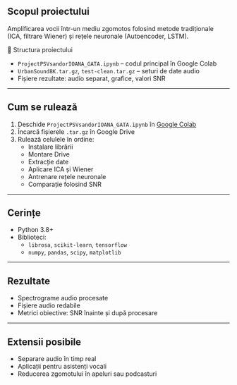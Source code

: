 
##  Scopul proiectului

Amplificarea vocii într-un mediu zgomotos folosind metode tradiționale (ICA, filtrare Wiener) și rețele neuronale (Autoencoder, LSTM).


 📁 Structura proiectului

- `ProjectPSVsandorIOANA_GATA.ipynb` – codul principal în Google Colab
- `UrbanSound8K.tar.gz`, `test-clean.tar.gz` – seturi de date audio
- Fișiere rezultate: audio separat, grafice, valori SNR

---

## Cum se rulează

1. Deschide `ProjectPSVsandorIOANA_GATA.ipynb` în [Google Colab](https://colab.research.google.com)
2. Încarcă fișierele `.tar.gz` în Google Drive
3. Rulează celulele în ordine:
   - Instalare librării
   - Montare Drive
   - Extracție date
   - Aplicare ICA și Wiener
   - Antrenare rețele neuronale
   - Comparație folosind SNR

---

##  Cerințe

- Python 3.8+
- Biblioteci:
  - `librosa`, `scikit-learn`, `tensorflow`
  - `numpy`, `pandas`, `scipy`, `matplotlib`

---

## Rezultate

- Spectrograme audio procesate
- Fișiere audio redabile
- Metrici obiective: SNR înainte și după procesare

---

##  Extensii posibile

- Separare audio în timp real
- Aplicații pentru asistenți vocali
- Reducerea zgomotului în apeluri sau podcasturi
